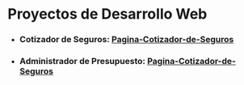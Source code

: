 # Proyectos de Desarrollo Web
- <h3> Cotizador de Seguros: <a href='https://sweet-gumption-bd275d.netlify.app/'> Pagina-Cotizador-de-Seguros</a> </h3>
- <h3> Administrador de Presupuesto: <a href='https://spectacular-daffodil-a01de7.netlify.app/'> Pagina-Cotizador-de-Seguros</a> </h3>

